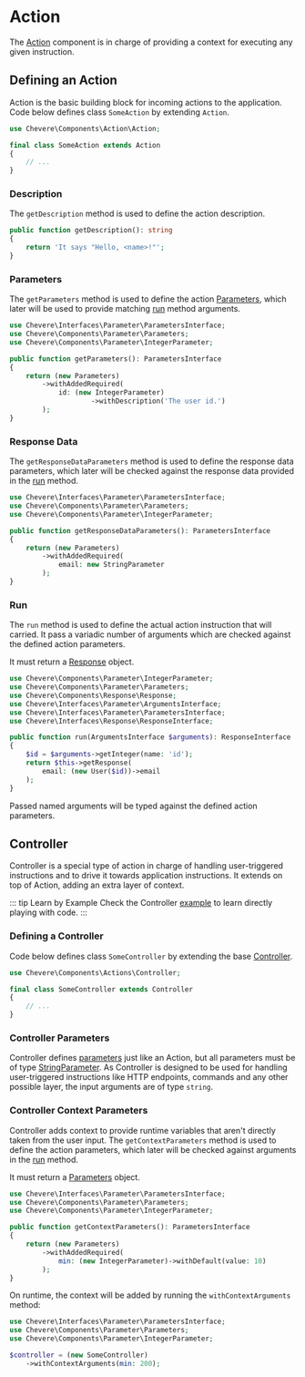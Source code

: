 # Action

The [Action](../reference/Chevere/Components/Action/Action.md) component is in charge of providing a context for executing any given instruction.

## Defining an Action

Action is the basic building block for incoming actions to the application. Code below defines class `SomeAction` by extending `Action`.

```php
use Chevere\Components\Action\Action;

final class SomeAction extends Action
{
    // ...
}
```

### Description

The `getDescription` method is used to define the action description.

```php
public function getDescription(): string
{
    return 'It says "Hello, <name>!"';
}
```

### Parameters

The `getParameters` method is used to define the action [Parameters](../reference/Chevere/Components/Parameter/Parameters.md), which later will be used to provide matching [run](#run) method arguments.

```php
use Chevere\Interfaces\Parameter\ParametersInterface;
use Chevere\Components\Parameter\Parameters;
use Chevere\Components\Parameter\IntegerParameter;

public function getParameters(): ParametersInterface
{
    return (new Parameters)
        ->withAddedRequired(
            id: (new IntegerParameter)
                    ->withDescription('The user id.')
        );
}
```

### Response Data

The `getResponseDataParameters` method is used to define the response data parameters, which later will be checked against the response data provided in the [run](#run) method.

```php
use Chevere\Interfaces\Parameter\ParametersInterface;
use Chevere\Components\Parameter\Parameters;
use Chevere\Components\Parameter\IntegerParameter;

public function getResponseDataParameters(): ParametersInterface
{
    return (new Parameters)
        ->withAddedRequired(
            email: new StringParameter
        );
}
```

### Run

The `run` method is used to define the actual action instruction that will carried. It pass a variadic number of arguments which are checked against the defined action parameters.

It must return a [Response](../reference/Chevere/Components/Response/Response.md) object.

```php
use Chevere\Components\Parameter\IntegerParameter;
use Chevere\Components\Parameter\Parameters;
use Chevere\Components\Response\Response;
use Chevere\Interfaces\Parameter\ArgumentsInterface;
use Chevere\Interfaces\Parameter\ParametersInterface;
use Chevere\Interfaces\Response\ResponseInterface;

public function run(ArgumentsInterface $arguments): ResponseInterface
{
    $id = $arguments->getInteger(name: 'id');
    return $this->getResponse(
        email: (new User($id))->email
    );
}
```

Passed named arguments will be typed against the defined action parameters.

## Controller

Controller is a special type of action in charge of handling user-triggered instructions and to drive it towards application instructions. It extends on top of Action, adding an extra layer of context.

::: tip Learn by Example
Check the Controller [example](https://github.com/chevere/examples/tree/main/00.HelloWorld#00controllerphp) to learn directly playing with code.
:::

### Defining a Controller

Code below defines class `SomeController` by extending the base [Controller](../reference/Chevere/Components/Action/Controller.md).

```php
use Chevere\Components\Actions\Controller;

final class SomeController extends Controller
{
    // ...
}
```

### Controller Parameters

Controller defines [parameters](#parameters) just like an Action, but all parameters must be of type [StringParameter](../reference/Chevere/Components/Parameter/StringParameter.md). As Controller is designed to be used for handling user-triggered instructions like HTTP endpoints, commands and any other possible layer, the input arguments are of type `string`.

### Controller Context Parameters

Controller adds context to provide runtime variables that aren't directly taken from the user input. The `getContextParameters` method is used to define the action parameters, which later will be checked against arguments in the [run](#run) method.

It must return a [Parameters](../reference/Chevere/Components/Parameter/Parameters.md) object.

```php
use Chevere\Interfaces\Parameter\ParametersInterface;
use Chevere\Components\Parameter\Parameters;
use Chevere\Components\Parameter\IntegerParameter;

public function getContextParameters(): ParametersInterface
{
    return (new Parameters)
        ->withAddedRequired(
            min: (new IntegerParameter)->withDefault(value: 10)
        );
}
```

On runtime, the context will be added by running the `withContextArguments` method:

```php
use Chevere\Interfaces\Parameter\ParametersInterface;
use Chevere\Components\Parameter\Parameters;
use Chevere\Components\Parameter\IntegerParameter;

$controller = (new SomeController)
    ->withContextArguments(min: 200);
```
